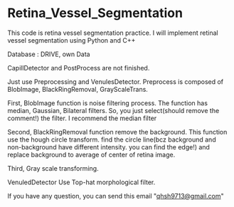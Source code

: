# Retina_Vessel_Segmentation
This code is retina vessel segmentation practice. I will implement retinal vessel segmentation using Python and C++ 

Database : DRIVE, own Data

CapillDetector and PostProcess are not finished.

Just use Preprocessing and VenulesDetector.
Preprocess is composed of BlobImage, BlackRingRemoval, GrayScaleTrans.

First, BlobImage function is noise filtering process.
  The function has median, Gaussian, Bilateral filters.
  So, you just select(should remove the comment!) the filter. I recommend the median filter
  
Second, BlackRingRemoval function remove the background.
  This function use the hough circle transform.
  find the circle line(bcz background and non-background have different intensity. you can find the edge!)
  and replace background to average of center of retina image.
  
Third, Gray scale transforming.
  
VenuledDetector
  Use Top-hat morphological filter.
  
  
If you have any question, you can send this email "qhsh9713@gmail.com"
  
  
